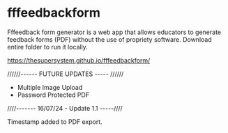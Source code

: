 # fffeedbackform

 Fffeedback form generator is a web app that allows educators to generate feedback forms (PDF) without the use of propriety software. Download entire folder to run it locally.

https://thesupersystem.github.io/fffeedbackform/

//////------ FUTURE UPDATES ----- //////
* Multiple Image Upload
* Password Protected PDF



////------- 16/07/24 - Update 1.1 -----////

Timestamp added to PDF export.


